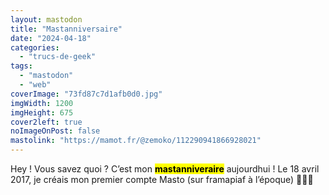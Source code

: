 ```yaml
---
layout: mastodon
title: "Mastanniversaire"
date: "2024-04-18"
categories: 
  - "trucs-de-geek"
tags: 
  - "mastodon"
  - "web"
coverImage: "73fd87c7d1afb0d0.jpg"
imgWidth: 1200
imgHeight: 675
cover2left: true
noImageOnPost: false
mastolink: "https://mamot.fr/@zemoko/112290941866928021"
---
```


Hey&nbsp;! Vous savez quoi&nbsp;? C’est mon <strong><mark>mastanniveraire</mark></strong> aujourdhui&nbsp;! Le 18 avril 2017, je créais mon premier compte Masto (sur framapiaf à l’époque) <span aria-hidden="true">🎂🎉🎊</span>
